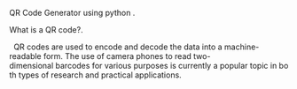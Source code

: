 
QR Code Generator using python .
  
What is a QR code?. 

  QR codes are used to encode and decode the data into a machine-readable form.
  The use of camera phones to read two-dimensional barcodes for various purposes is currently a popular topic in both types of research and practical applications. 
